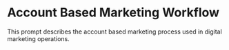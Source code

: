 # Account Based Marketing Workflow

This prompt describes the account based marketing process used in digital marketing operations.
